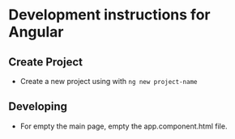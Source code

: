 # Development instructions for Angular

## Create Project

- Create a new project using with `ng new project-name`

## Developing

- For empty the main page, empty the app.component.html file.